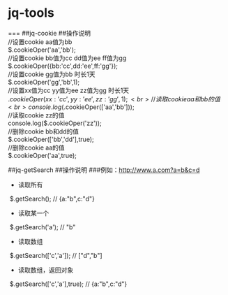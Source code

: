 # jq-tools
===
##jq-cookie
##操作说明<br> 
//设置cookie aa值为bb<br> 
  $.cookieOper('aa','bb');<br> 
//设置cookie bb值为cc  dd值为ee  ff值为gg<br> 
  $.cookieOper({bb:'cc',dd:'ee',ff:'gg'});<br> 
//设置cookie gg值为bb 时长1天<br> 
  $.cookieOper('gg','bb',1);<br> 
//设置xx值为cc yy值为ee zz值为gg 时长1天<br> 
  $.cookieOper({xx:'cc',yy:'ee',zz:'gg'},1);<br> 
//读取cookie aa和bb的值<br> 
  console.log($.cookieOper(['aa','bb']));<br> 
//读取cookie zz的值  <br> 
  console.log($.cookieOper('zz'));<br> 
//删除cookie bb和dd的值  <br> 
  $.cookieOper(['bb','dd'],true);<br> 
//删除cookie aa的值<br> 
  $.cookieOper('aa',true);<br> 

##jq-getSearch
##操作说明
###例如：http://www.a.com?a=b&c=d
* 读取所有

  $.getSearch();    //  {a:"b",c:"d"}
* 读取某一个

  $.getSearch('a');  // "b"
* 读取数组

  $.getSearch(['c','a']);  // ["d","b"]
* 读取数组，返回对象

  $.getSearch(['c','a'],true);  // {a:"b",c:"d"}
